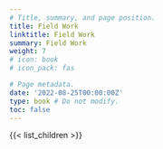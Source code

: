 ```yaml
---
# Title, summary, and page position.
title: Field Work 
linktitle: Field Work
summary: Field Work 
weight: 7
# icon: book
# icon_pack: fas

# Page metadata.
date: '2022-08-25T00:00:00Z'
type: book # Do not modify.
toc: false
---
```


{{< list_children >}}
